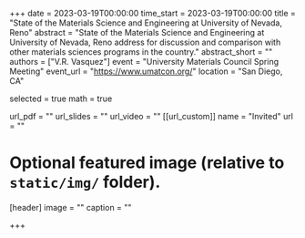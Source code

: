 +++
date = 2023-03-19T00:00:00
time_start = 2023-03-19T00:00:00
title = "State of the Materials Science and Engineering at University of Nevada, Reno"
abstract = "State of the Materials Science and Engineering at University of Nevada, Reno address for discussion and comparison with other materials sciences programs in the country."
abstract_short = ""
authors = ["V.R. Vasquez"]
event = "University Materials Council Spring Meeting"
event_url = "https://www.umatcon.org/"
location = "San Diego, CA"

selected = true
math = true

url_pdf = ""
url_slides = ""
url_video = ""
[[url_custom]]
    name = "Invited"
    url = ""



# Optional featured image (relative to `static/img/` folder).
[header]
image = ""
caption = ""

+++

